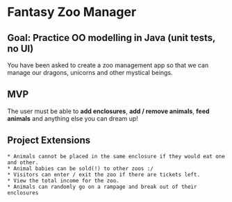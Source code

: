 # Fantasy Zoo Manager

## Goal: Practice OO modelling in Java (unit tests, no UI)

You have been asked to create a zoo management app so that we can manage our dragons, unicorns and other mystical beings.

## MVP

The user must be able to **add enclosures**, **add / remove animals**, **feed animals** and anything else you can dream up!

## Project Extensions

    * Animals cannot be placed in the same enclosure if they would eat one and other.
    * Animal babies can be sold(!) to other zoos :/
    * Visitors can enter / exit the zoo if there are tickets left.
    * View the total income for the zoo.
    * Animals can randomly go on a rampage and break out of their enclosures

